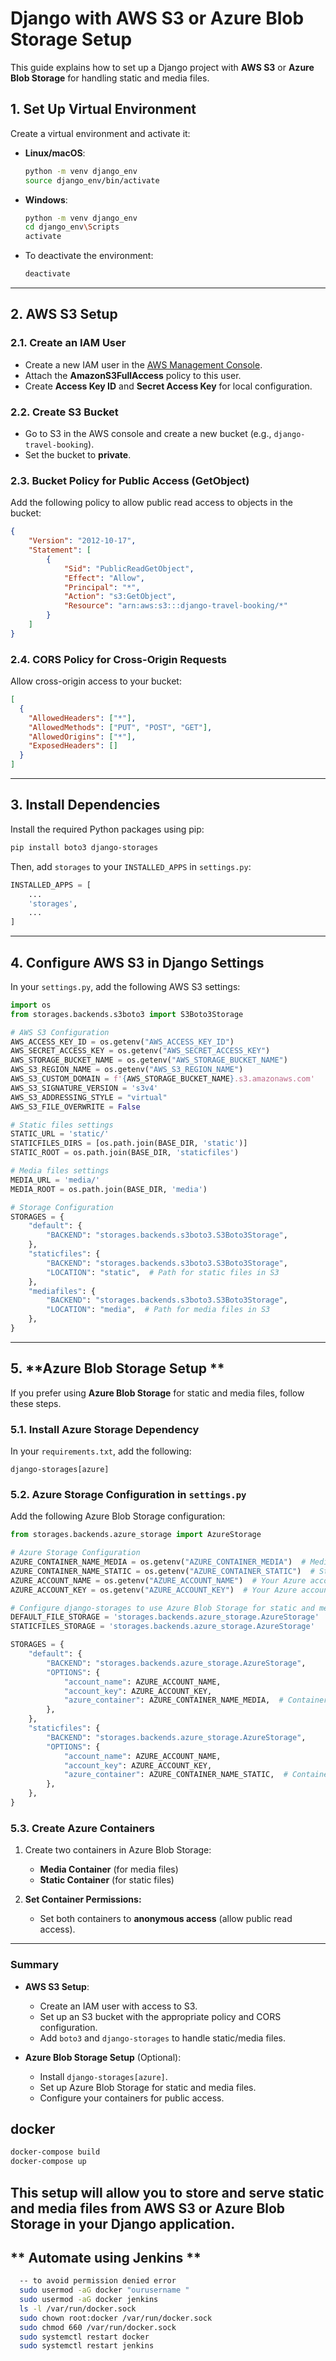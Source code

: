 

# Django with AWS S3 or Azure Blob Storage Setup

This guide explains how to set up a Django project with **AWS S3** or **Azure Blob Storage** for handling static and media files.

## 1. **Set Up Virtual Environment**

Create a virtual environment and activate it:

- **Linux/macOS**:
  ```bash
  python -m venv django_env
  source django_env/bin/activate
  ```

- **Windows**:
  ```bash
  python -m venv django_env
  cd django_env\Scripts
  activate
  ```

- To deactivate the environment:
  ```bash
  deactivate
  ```

---

## 2. **AWS S3 Setup**

### 2.1. **Create an IAM User**
- Create a new IAM user in the [AWS Management Console](https://aws.amazon.com/iam/).
- Attach the **AmazonS3FullAccess** policy to this user.
- Create **Access Key ID** and **Secret Access Key** for local configuration.

### 2.2. **Create S3 Bucket**
- Go to S3 in the AWS console and create a new bucket (e.g., `django-travel-booking`).
- Set the bucket to **private**.

### 2.3. **Bucket Policy for Public Access (GetObject)**

Add the following policy to allow public read access to objects in the bucket:

```json
{
    "Version": "2012-10-17",
    "Statement": [
        {
            "Sid": "PublicReadGetObject",
            "Effect": "Allow",
            "Principal": "*",
            "Action": "s3:GetObject",
            "Resource": "arn:aws:s3:::django-travel-booking/*"
        }
    ]
}
```

### 2.4. **CORS Policy for Cross-Origin Requests**

Allow cross-origin access to your bucket:

```json
[
  {
    "AllowedHeaders": ["*"],
    "AllowedMethods": ["PUT", "POST", "GET"],
    "AllowedOrigins": ["*"],
    "ExposedHeaders": []
  }
]
```

---

## 3. **Install Dependencies**

Install the required Python packages using pip:

```bash
pip install boto3 django-storages
```

Then, add `storages` to your `INSTALLED_APPS` in `settings.py`:

```python
INSTALLED_APPS = [
    ...
    'storages',
    ...
]
```

---

## 4. **Configure AWS S3 in Django Settings**

In your `settings.py`, add the following AWS S3 settings:

```python
import os
from storages.backends.s3boto3 import S3Boto3Storage

# AWS S3 Configuration
AWS_ACCESS_KEY_ID = os.getenv("AWS_ACCESS_KEY_ID")
AWS_SECRET_ACCESS_KEY = os.getenv("AWS_SECRET_ACCESS_KEY")
AWS_STORAGE_BUCKET_NAME = os.getenv("AWS_STORAGE_BUCKET_NAME")
AWS_S3_REGION_NAME = os.getenv("AWS_S3_REGION_NAME")
AWS_S3_CUSTOM_DOMAIN = f'{AWS_STORAGE_BUCKET_NAME}.s3.amazonaws.com'
AWS_S3_SIGNATURE_VERSION = 's3v4'
AWS_S3_ADDRESSING_STYLE = "virtual"
AWS_S3_FILE_OVERWRITE = False

# Static files settings
STATIC_URL = 'static/'
STATICFILES_DIRS = [os.path.join(BASE_DIR, 'static')]
STATIC_ROOT = os.path.join(BASE_DIR, 'staticfiles')

# Media files settings
MEDIA_URL = 'media/'
MEDIA_ROOT = os.path.join(BASE_DIR, 'media')

# Storage Configuration
STORAGES = {
    "default": {
        "BACKEND": "storages.backends.s3boto3.S3Boto3Storage",
    },
    "staticfiles": {
        "BACKEND": "storages.backends.s3boto3.S3Boto3Storage",
        "LOCATION": "static",  # Path for static files in S3
    },
    "mediafiles": {
        "BACKEND": "storages.backends.s3boto3.S3Boto3Storage",
        "LOCATION": "media",  # Path for media files in S3
    },
}
```

---

## 5. **Azure Blob Storage Setup **

If you prefer using **Azure Blob Storage** for static and media files, follow these steps.

### 5.1. **Install Azure Storage Dependency**

In your `requirements.txt`, add the following:

```text
django-storages[azure]
```

### 5.2. **Azure Storage Configuration in `settings.py`**

Add the following Azure Blob Storage configuration:

```python
from storages.backends.azure_storage import AzureStorage

# Azure Storage Configuration
AZURE_CONTAINER_NAME_MEDIA = os.getenv("AZURE_CONTAINER_MEDIA")  # Media container name
AZURE_CONTAINER_NAME_STATIC = os.getenv("AZURE_CONTAINER_STATIC")  # Static container name
AZURE_ACCOUNT_NAME = os.getenv("AZURE_ACCOUNT_NAME")  # Your Azure account name
AZURE_ACCOUNT_KEY = os.getenv("AZURE_ACCOUNT_KEY")  # Your Azure account key

# Configure django-storages to use Azure Blob Storage for static and media files
DEFAULT_FILE_STORAGE = 'storages.backends.azure_storage.AzureStorage'
STATICFILES_STORAGE = 'storages.backends.azure_storage.AzureStorage'

STORAGES = {
    "default": {
        "BACKEND": "storages.backends.azure_storage.AzureStorage",
        "OPTIONS": {
            "account_name": AZURE_ACCOUNT_NAME,
            "account_key": AZURE_ACCOUNT_KEY,
            "azure_container": AZURE_CONTAINER_NAME_MEDIA,  # Container for media files
        },
    },
    "staticfiles": {
        "BACKEND": "storages.backends.azure_storage.AzureStorage",
        "OPTIONS": {
            "account_name": AZURE_ACCOUNT_NAME,
            "account_key": AZURE_ACCOUNT_KEY,
            "azure_container": AZURE_CONTAINER_NAME_STATIC,  # Container for static files
        },
    },
}
```

### 5.3. **Create Azure Containers**

1. Create two containers in Azure Blob Storage:
   - **Media Container** (for media files)
   - **Static Container** (for static files)

2. **Set Container Permissions:**
   - Set both containers to **anonymous access** (allow public read access).



---

### Summary

- **AWS S3 Setup**:
  - Create an IAM user with access to S3.
  - Set up an S3 bucket with the appropriate policy and CORS configuration.
  - Add `boto3` and `django-storages` to handle static/media files.

- **Azure Blob Storage Setup** (Optional):
  - Install `django-storages[azure]`.
  - Set up Azure Blob Storage for static and media files.
  - Configure your containers for public access.
## docker


  ```bash
  docker-compose build
  docker-compose up  
  ```
This setup will allow you to store and serve static and media files from **AWS S3** or **Azure Blob Storage** in your Django application.
------
## ** Automate using Jenkins **

  ```bash
    -- to avoid permission denied error 
    sudo usermod -aG docker "ourusername "
    sudo usermod -aG docker jenkins
    ls -l /var/run/docker.sock
    sudo chown root:docker /var/run/docker.sock
    sudo chmod 660 /var/run/docker.sock
    sudo systemctl restart docker
    sudo systemctl restart jenkins
  ```
     
